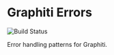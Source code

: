 # Graphiti Errors

![Build Status](https://travis-ci.org/graphiti-api/graphiti_errors.svg?branch=master)

Error handling patterns for Graphiti.
